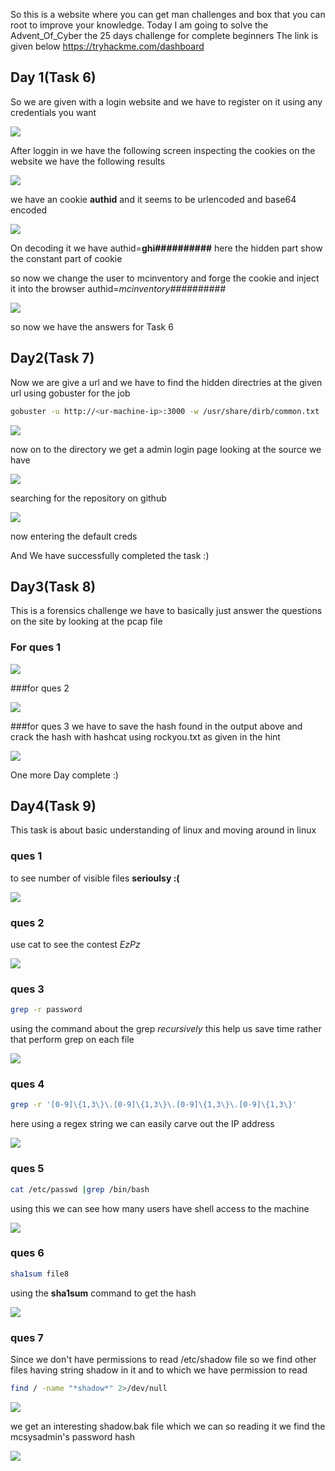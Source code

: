 
So this is a website where you can get man challenges and box that you can root to improve your knowledge.
Today I am going to solve the Advent_Of_Cyber  the 25 days challenge for complete beginners
The link is given below
<https://tryhackme.com/dashboard>
## Day 1(Task 6)
So we are given with a login website and we have to register on it using any credentials you want

![](img/thm_advent/1.png)


After loggin in we have the following screen inspecting the cookies on the website we have the following results

![](img/thm_advent/2.png)

we have an cookie **authid** and it seems to be urlencoded and base64 encoded 

![](img/thm_advent/3.png)

On decoding it we have authid=**ghi##########** 
here the hidden part show the constant part of cookie 

so now we change the user to mcinventory and forge the cookie and inject it into the browser 
authid=*mcinventory##########*

![](img/thm_advent/4.png)

so now we have the answers for Task 6

## Day2(Task 7)

Now we are give a url and we have to find the hidden directries at the given url 
using gobuster for the job 

```bash
gobuster -u http://<ur-machine-ip>:3000 -w /usr/share/dirb/common.txt
```

![](img/thm_advent/5.png)

now on to the directory we get a admin login page 
looking at the source we have 

![](img/thm_advent/6.png)

searching for the repository on github

![](img/thm_advent/7.png)

now entering the default creds


And We have successfully completed the task :)

## Day3(Task 8)
This is a forensics challenge we have to basically just answer the questions on the site by looking at the pcap file
### For ques 1

![](img/thm_advent/8.png)

###for ques 2

![](img/thm_advent/9.png)

###for ques 3
we have to save the hash found in the output above and crack the hash with hashcat using rockyou.txt as given in the hint 

![](img/thm_advent/10.png)


One more Day complete :)

## Day4(Task 9)

This task is about basic understanding of linux and moving around in linux

### ques 1
to see number of visible files  **serioulsy :(**

![](img/thm_advent/11.png)

### ques 2
use cat to see the contest *EzPz*

![](img/thm_advent/12.png)

### ques 3
```bash 
grep -r password
```
using the command about the grep *recursively*
this help us save time rather that perform grep on each file

![](img/thm_advent/13.png)

### ques 4
```bash
grep -r '[0-9]\{1,3\}\.[0-9]\{1,3\}\.[0-9]\{1,3\}\.[0-9]\{1,3\}'
```
here using a regex string we can easily carve out the IP address

![](img/thm_advent/14.png)

### ques 5
```bash
cat /etc/passwd |grep /bin/bash
```
using this we can see how many users have shell access to the machine

![](img/thm_advent/15.png)

### ques 6
```bash
sha1sum file8
```
using the **sha1sum** command to get the hash

![](img/thm_advent/16.png)


### ques 7
Since we don't have permissions to read /etc/shadow file 
so we find other files having string shadow in it and to which we have permission to read 
```bash
find / -name "*shadow*" 2>/dev/null
```

![](img/thm_advent/17.png)

we get an interesting shadow.bak file which we can so reading it we find the mcsysadmin's password hash


![](img/thm_advent/18.png)